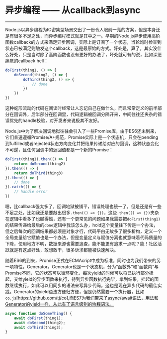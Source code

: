 # 异步编程 —— 从callback到async
----------
Node.js以异步编程为IO密集型场景交出了一份令人眼前一亮的方案，但是本身还是有很多不足之处，而异步编程模式就是其中之一。早期的Node.js异步使用高阶函数callback的方式来满足异步回调，实际上是订阅了一个状态，当轮询时检查到状态已被满足则触发这个callback，这是最原始的方式。好处是，算了，其实没什么好处，只是当时除了高阶函数也没有更好的办法了，坏处就可有的说，比如深恶痛觉的callback hell：
```javascript
doFirst(thing1, () => {
    doSecond(thing2, () => {
        doThird(thing3, () => {
            // done
        })
    })
})
```
这种蛇形流动的代码在阅读时经常让人忘记自己在做什么，而且常常定义的前半部分在回调外，后半部分在回调里，代码逻辑被回调分隔开来，中间往往还夹杂的错误优先的handle校验，对开发者来说极其不友好。

Node.js中为了解决回调地狱往往会引入了一些Promise库，由于ES6还未到来，它们普遍遵循Promise/A+规范，Promise实际上是一个状态机，只会在pending到fulfilled或者rejected状态方向变化并把结果传递给对应的回调，这种状态变化不可逆，且任何回调中的返回值都是一个新的Promise：
```javascript
doFirst(thing1).then(() => {
    return doSecond(thing2)
}).then(() => {
    return doThird(thing3)
}).then(() => {
    // done
}).catch(() => {
    // handle error
})
```
嗯，比callback强太多了，回调地狱被铺平，错误处理也统一了，但是还是有一些不足之处，比如我还是要敲出很多`.then(() => {})`，这些`.then(() => {})`夹杂在逻辑中看多了也腻得慌，还有一个更常见的问题如果我需要把`doFirst(thing1)`的结果传递给最后的`done`逻辑中我该怎么办，hold这个变量往下传是一个办法，但之后每次的回调结果都必须是对象才行，代码平白无故多了很多析构，定义一个全局变量给它赋值也是一个办法，但是变量定义与赋值分离也就意味着代码质量的下降，使用地方不明，数据来源也需要追查，能不能更有追求一点呢？能！社区活跃就是有这点好处，敢想敢干，很多诉求都能被快速解决。

随着ES6的到来，Promise正式在ECMAcript中成为标准，同时也为我们带来的另一项特性，Generator。Generator也是一个状态机，分为“函数外”和“函数内”与Promise不同，它的状态可以循环变化，每次yield的时候可以将已执行部分挂起，交给yield的异步函数来执行，待到异步函数执行完毕，拿到结果，挂起的函数继续执行，如此可以用同步的语法来写异步代码，这也是现在异步代码的最佳实践。Generator的yield语法方便归方便，但是仍然需要一个执行器，比如`co.js`[https://github.com/tj/co],而ES7为我们带来了async/await语法，用法和Generator的yield一样，从此有了语言级别的协程语法。
```javascript
async function doSomeThing() {
    await doFirst(thing1);
    await doSecond(thing2);
    await doThird(thing3);
}
```
